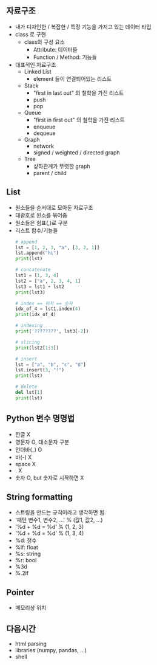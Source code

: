 ## 자료구조
- 내가 디자인한 / 복잡한 / 특정 기능을 가지고 있는 데이터 타입
- class 로 구현
    - class의 구성 요소
        - Attribute: 데이터들
        - Function / Method: 기능들
- 대표적인 자료구조
    - Linked List
        - element 들이 연결되어있는 리스트
    - Stack
        - "first in last out" 의 철학을 가진 리스트
        - push
        - pop
    - Queue
        - "first in first out" 의 철학을 가진 리스트
        - enqueue
        - dequeue
    - Graph
        - network
        - signed / weighted / directed graph
    - Tree
        - 상하관계가 뚜렷한 graph
        - parent / child

## List
- 원소들을 순서대로 모아둔 자료구조
- 대괄호로 원소를 묶어줌
- 원소들은 쉼표(,)로 구분
- 리스트 함수/기능들
    ```python
    # append
    lst = [1, 2, 3, "a", [3, 2, 1]]
    lst.append("hi")
    print(lst)

    # concatenate
    lst1 = [1, 3, 4]
    lst2 = ["a", 2, 3, 4, 1]
    lst3 = lst1 + lst2
    print(lst3)

    # index == 위치 == 숫자
    idx_of_4 = lst1.index(4)
    print(idx_of_4)

    # indexing
    print('????????', lst3[-2])

    # slicing
    print(lst2[1:3])

    # insert
    lst = ["a", "b", "c", "d"]
    lst.insert(3, "!")
    print(lst)

    # delete
    del lst[1]
    print(lst)
    ```

## Python 변수 명명법
- 한글 X
- 영문자 O, 대소문자 구분
- 언더바(_) O
- 바(-) X
- space X
- . X
- 숫자 O, but 숫자로 시작하면 X

## String formatting
- 스트링을 만드는 규칙이라고 생각하면 됨.
- '패턴 변수1, 변수2, ...' % (값1, 값2, ...)
- '%d + %d = %d' % (1, 2, 3)
- '%d + %d = %d' % (1, 3, 4)
- %d: 정수
- %lf: float
- %s: string
- %r: bool
- %3d
- %.2lf

## Pointer
- 메모리상 위치

## 다음시간
- html parsing
- libraries (numpy, pandas, ...)
- shell


